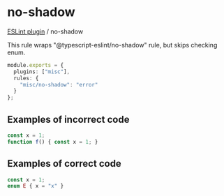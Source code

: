 # no-shadow

[ESLint plugin](https://ilyub.github.io/eslint-plugin-misc/) / no-shadow

This rule wraps "@typescript-eslint/no-shadow" rule, but skips checking enum.

```ts
module.exports = {
  plugins: ["misc"],
  rules: {
    "misc/no-shadow": "error"
  }
};
```

## Examples of incorrect code

```ts
const x = 1;
function f() { const x = 1; }
```

## Examples of correct code

```ts
const x = 1;
enum E { x = "x" }
```